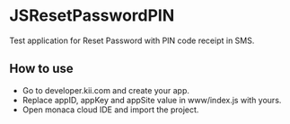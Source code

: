 # JSResetPasswordPIN
Test application for Reset Password with PIN code receipt in SMS.

## How to use
- Go to developer.kii.com and create your app.
- Replace appID, appKey and appSite value in www/index.js with yours.
- Open monaca cloud IDE and import the project.
